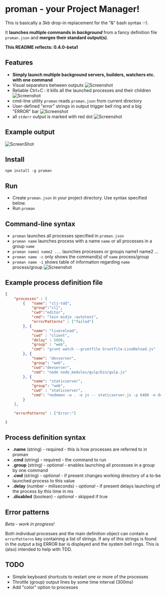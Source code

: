 # proman - your Project Manager!

This is basically a 3kb drop-in replacement for the "&" bash syntax :-).

It **launches multiple commands in *background*** from a fancy definition file `proman.json` and **merges their standard output(s)**.

**This README reflects: 0.4.0-beta1**

## Features

- **Simply launch multiple background servers, builders, watchers etc. with one command**
- Visual separators between outputs
![Screenshot](http://cl.ly/image/1j3M3a0e2R20/Ember%20Library%20Mediator.png)
- Reliable Ctrl+C : it kills all the launched processes and their children
![Screenshot](http://f.cl.ly/items/1U213y2T462C3S242k23/Ember%20Library%20Mediator.png)
- cmd-line utility `proman` reads `proman.json` from current directory
- User-defined "error" strings in output trigger bell ring and a big "ERROR" bar
![Screenshot](http://cl.ly/image/1W0m1k3K2q0b/Ember.png)
- all `stderr` output is marked with red dot
![Screenshot](http://cl.ly/image/3Y2s2D3C2U0q/Ember%20Library%20Mediator.png)

## Example output

![ScreenShot](http://cl.ly/SKyK/1.%20node%20pm.js%20(node)%20(via%20Ember).png)

## Install

`npm install -g proman`

## Run

- Create `proman.json` in your project directory. Use syntax specified below.
- Run `proman`

## Command-line syntax

- `proman` launches all processes specified in `proman.json`
- `proman name` launches process with a name `name` or all processes in a group `name`
- `proman name1 name2 ...` launches processes or groups name1 name2 ...
- `proman name -c` only shows the command(s) of `name` process/group
- `proman name -i` shows table of information regarding `name` process/group
	![Screenshot](http://cl.ly/image/18141J2B0U0M/Ember.png)

## Example process definition file

```json
{
    "processes" : [
        {   "name": "clj-tdd",
            "group":"clj",
            "cwd":"editor",
            "cmd": "lein midje :autotest",
            "errorPatterns" : ["failed"]
        }, {
            "name": "livereload",
            "cwd" : "client",
            "delay" : 5000,
            "group" : "web",
            "cmd": "grunt watch --gruntfile Gruntfile-LiveReload.js"
        }, {
            "name": "devserver",
            "group": "web",
            "cwd":"devserver",
            "cmd": "node node_modules/gulp/bin/gulp.js"
        }, {
            "name": "staticserver",
            "group": "web",
            "cwd" : "staticserver",
            "cmd": "nodemon -w . -e js -- staticserver.js -p 6400 -e development -s ../client/build"
        }
    ],

    "errorPatterns" : ["Error:"]

}
```
## Process definition syntax

- **.name** (string) - required -  this is how processes are referred to in proman
- **.cmd** (string) - required - the command to run
- **.group** (string) - *optional* - enables launching all processes in a group by one command
- **.cwd** (string) - *optional* - if present changes working directory of a to-be launched process to this value
- **.delay** (number - miliseconds) - *optional* - if present delays launching of the process by this time in ms
- **.disabled** (boolean) - *optional* - skipped if true

## Error patterns

*Beta - work in progress!*

Both individual processes and the main definition object can contain a `errorPatterns` key containing a list of strings. If any of this strings is found in the output a big ERROR bar is displayed and the system bell rings. This is (also) intended to help with TDD.

## TODO

- Simple keyboard shortcuts to restart one or more of the processes
- Throttle (group) output lines by some time interval (300ms)
- Add "color" option to processes
